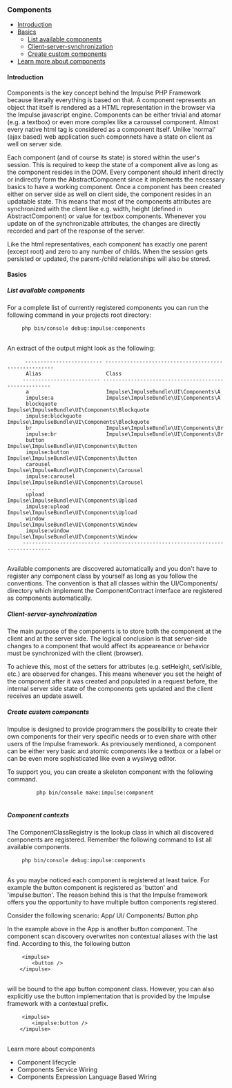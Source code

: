 <h3 class="doc-title">Components</h3>

- [Introduction](#introduction)
- [Basics](#basics)
	- [List available components](#registered_components)
	- [Client-server-synchronization](#client_server_synchronization)
    - [Create custom components](#create_custom_components)
- [Learn more about components](#advanced_topics)

<h4><a id="introduction">Introduction</a></h4>

Components is the key concept behind the Impulse PHP Framework because literally everything is based on that. A component represents an object that itself is rendered as a HTML representation in the browser via the Impulse javascript engine. Components can be either trivial and atomar (e.g. a textbox) or even more complex like a caroussel component. Almost every native html tag is considered as a component itself. Unlike 'normal' (ajax based) web application such componnets have a state on client as well on server side.

Each component (and of course its state) is stored within the user's session. This is required to keep the state of a component alive as long as the component resides in the DOM. Every component should inherit directly or indirectly form the AbstractComponent since it implements the necessary basics to have a working component. Once a component has been created either on server side as well on client side, the component resides in an updatable state. This means that most of the components attributes are synchronized with the client like e.g. width, height (defined in AbstractComponent) or value for textbox components. Whenever you update on of the synchronizable attributes, the changes are directly recorded and part of the response of the server.

Like the html representatives, each component has exactly one parent (except root) and zero to any number of childs. When the session gets persisted or updated, the parent-/child relationships will also be stored.

<h4><a id="basics">Basics</a></h4>

<h5><a id="registered_components">List available components</a></h5>

For a complete list of currently registered components you can run the following command in your projects root directory:

<div>
  <div class="code-header">
    <div class="container-fluid">
        <div class="row">
          <div class="button red"></div>
          	<div class="button yellow"></div>
          	<div class="button green"></div>
        </div>
    </div>
  </div>
  <pre class="code-white imp-code line-numbers language-shell">
  	<code class="language-bash">php bin/console debug:impulse:components</code>
  </pre>
</div>

An extract of the output might look as the following:

<div>
  <div class="code-header">
    <div class="container-fluid">
        <div class="row">
          <div class="button red"></div>
          	<div class="button yellow"></div>
          	<div class="button green"></div>
        </div>
    </div>
  </div>
  <pre class="code-white imp-code line-numbers language-bash">
  	<code class="language-bash"> ------------------------- ----------------------------------------------------- 
      Alias                     Class                                                
     ------------------------- ----------------------------------------------------- 
      a                         Impulse\ImpulseBundle\UI\Components\A                
      impulse:a                 Impulse\ImpulseBundle\UI\Components\A                
      blockquote                Impulse\ImpulseBundle\UI\Components\Blockquote       
      impulse:blockquote        Impulse\ImpulseBundle\UI\Components\Blockquote       
      br                        Impulse\ImpulseBundle\UI\Components\Br               
      impulse:br                Impulse\ImpulseBundle\UI\Components\Br               
      button                    Impulse\ImpulseBundle\UI\Components\Button           
      impulse:button            Impulse\ImpulseBundle\UI\Components\Button           
      carousel                  Impulse\ImpulseBundle\UI\Components\Carousel         
      impulse:carousel          Impulse\ImpulseBundle\UI\Components\Carousel         
      ...           
      upload                    Impulse\ImpulseBundle\UI\Components\Upload           
      impulse:upload            Impulse\ImpulseBundle\UI\Components\Upload           
      window                    Impulse\ImpulseBundle\UI\Components\Window           
      impulse:window            Impulse\ImpulseBundle\UI\Components\Window                             
     ------------------------- -----------------------------------------------------</code>
  </pre>
</div>


Available components are discovered automatically and you don't have to register any component class by yourself as long as you follow the conventions. The convention is that all classes within the UI/Components/ directory which implement the ComponentContract interface are registered as components automatically.

<h5><a id="client_server_synchronization">Client-server-synchronization</a></h5>

The main purpose of the components is to store both the component at the client and at the server side. The logical conclusion is that server-side changes to a component that would affect its appeareance or behavior must be synchronized with the client (browser).

To achieve this, most of the setters for attributes (e.g. setHeight, setVisible, etc.) are observed for changes. This means whenever you set the height of the component after it was created and populated in a request before, the internal server side state of the components gets updated and the client receives an update aswell.

<h5><a id="create_own_components">Create custom components</a></h5>

Impulse is designed to provide programmers the possibility to create their own components for their very specific needs or to even share with other users of the Impulse framework. As previousely mentioned, a component can be either very basic and atomic components like a textbox or a label or can be even more sophisticated like even a wysiwyg editor.  

To support you, you can create a skeleton component with the following command.

<div>
  <div class="code-header">
    <div class="container-fluid">
        <div class="row">
            <div class="button red"></div>
          	<div class="button yellow"></div>
          	<div class="button green"></div>
        </div>
    </div>
  </div>
	<pre class="code-white imp-code line-numbers language-shell">
		<code class="language-bash">php bin/console make:impulse:component</code>
	</pre>
</div>


<h5><a id="component_contexts">Component contexts</a></h5>

The ComponentClassRegistry is the lookup class in which all discovered components are registered. Remember the following command to list all available components.

<div>
  <div class="code-header">
    <div class="container-fluid">
        <div class="row">
            <div class="button red"></div>
          	<div class="button yellow"></div>
          	<div class="button green"></div>
        </div>
    </div>
  </div>
  <pre class="code-white imp-code line-numbers language-shell">
  	<code class="language-bash">php bin/console debug:impulse:components</code>
  </pre>
</div>

As you maybe noticed each component is registered at least twice. For example the button component is registered as 'button' and 'impulse:button'. The reason behind this is that the Impulse framework offers you the opportunity to have multiple button components registered.

Consider the following scenario:
App/
	UI/
    	Components/
        	Button.php

In the example above in the App is another button component. The component scan discovery overwrites non contextual aliases with the last find. According to this, the following button

<div>
  <div class="code-header">
    <div class="container-fluid">
        <div class="row">
            <div class="button red"></div>
          	<div class="button yellow"></div>
          	<div class="button green"></div>
        </div>
    </div>
  </div>
    <pre class="code-white line-numbers language-markup">
    <code class="imp-code language-markup">&lt;impulse&gt;
        &lt;button /&gt;
    &lt;/impulse&gt;</code>
    </pre>
</div>

will be bound to the app button component class. However, you can also explicitly use the button implementation that is provided by the Impulse framework with a contextual prefix.

<div>
  <div class="code-header">
    <div class="container-fluid">
        <div class="row">
            <div class="button red"></div>
          	<div class="button yellow"></div>
          	<div class="button green"></div>
        </div>
    </div>
  </div>
  <pre class="code-white line-numbers language-markup">
    <code class="imp-code language-markup">&lt;impulse&gt;
        &lt;impulse:button /&gt;
    &lt;/impulse&gt;</code>
  </pre>
</div>

<a name="advanced_topics">Learn more about components</a>

<ul class="unstyled-list">
  <li><a data-target-menu-item="component_lifecycle" class="text-muted">Component lifecycle</a></li>
  <li><a data-target-menu-item="component_service_wiring">Components Service Wiring</a></li>
  <li><a data-target-menu-item="components_el_wiring">Components Expression Language Based Wiring</a></li>
</ul>
